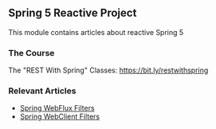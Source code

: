 ## Spring 5 Reactive Project

This module contains articles about reactive Spring 5

### The Course
The "REST With Spring" Classes: https://bit.ly/restwithspring

### Relevant Articles

- [Spring WebFlux Filters](https://www.baeldung.com/spring-webflux-filters)
- [Spring WebClient Filters](https://www.baeldung.com/spring-webclient-filters)
